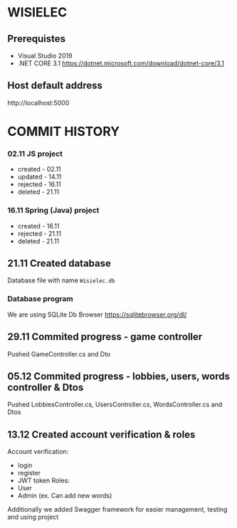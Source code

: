 # WISIELEC
## Prerequistes
- Visual Studio 2019
- .NET CORE 3.1 https://dotnet.microsoft.com/download/dotnet-core/3.1 

## Host default address
http://localhost:5000

# COMMIT HISTORY

### 02.11 JS project
- created - 02.11
- updated - 14.11
- rejected - 16.11
- deleted - 21.11

### 16.11 Spring (Java) project
- created - 16.11
- rejected - 21.11
- deleted - 21.11

## 21.11 Created database
Database file with name `Wisielec.db`
### Database program
We are using SQLite Db Browser https://sqlitebrowser.org/dl/

## 29.11 Commited progress - game controller
Pushed GameController.cs and Dto

## 05.12 Commited progress - lobbies, users, words controller & Dtos 
Pushed LobbiesController.cs, UsersController.cs, WordsController.cs and Dtos

## 13.12 Created account verification & roles
Account verification:
- login
- register
- JWT token
Roles:
- User
- Admin (ex. Can add new words)

Additionally we added Swagger framework for easier management, testing and using project 
 




